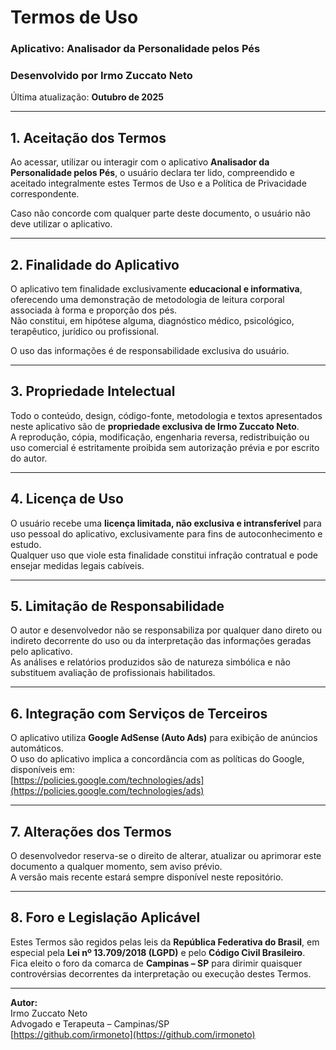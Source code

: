 # Termos de Uso  
### Aplicativo: Analisador da Personalidade pelos Pés  
### Desenvolvido por **Irmo Zuccato Neto**

Última atualização: **Outubro de 2025**

---

## 1. Aceitação dos Termos

Ao acessar, utilizar ou interagir com o aplicativo **Analisador da Personalidade pelos Pés**, o usuário declara ter lido, compreendido e aceitado integralmente estes Termos de Uso e a Política de Privacidade correspondente.  

Caso não concorde com qualquer parte deste documento, o usuário não deve utilizar o aplicativo.

---

## 2. Finalidade do Aplicativo

O aplicativo tem finalidade exclusivamente **educacional e informativa**, oferecendo uma demonstração de metodologia de leitura corporal associada à forma e proporção dos pés.  
Não constitui, em hipótese alguma, diagnóstico médico, psicológico, terapêutico, jurídico ou profissional.  

O uso das informações é de responsabilidade exclusiva do usuário.

---

## 3. Propriedade Intelectual

Todo o conteúdo, design, código-fonte, metodologia e textos apresentados neste aplicativo são de **propriedade exclusiva de Irmo Zuccato Neto**.  
A reprodução, cópia, modificação, engenharia reversa, redistribuição ou uso comercial é estritamente proibida sem autorização prévia e por escrito do autor.

---

## 4. Licença de Uso

O usuário recebe uma **licença limitada, não exclusiva e intransferível** para uso pessoal do aplicativo, exclusivamente para fins de autoconhecimento e estudo.  
Qualquer uso que viole esta finalidade constitui infração contratual e pode ensejar medidas legais cabíveis.

---

## 5. Limitação de Responsabilidade

O autor e desenvolvedor não se responsabiliza por qualquer dano direto ou indireto decorrente do uso ou da interpretação das informações geradas pelo aplicativo.  
As análises e relatórios produzidos são de natureza simbólica e não substituem avaliação de profissionais habilitados.

---

## 6. Integração com Serviços de Terceiros

O aplicativo utiliza **Google AdSense (Auto Ads)** para exibição de anúncios automáticos.  
O uso do aplicativo implica a concordância com as políticas do Google, disponíveis em:  
[https://policies.google.com/technologies/ads](https://policies.google.com/technologies/ads)

---

## 7. Alterações dos Termos

O desenvolvedor reserva-se o direito de alterar, atualizar ou aprimorar este documento a qualquer momento, sem aviso prévio.  
A versão mais recente estará sempre disponível neste repositório.

---

## 8. Foro e Legislação Aplicável

Estes Termos são regidos pelas leis da **República Federativa do Brasil**, em especial pela **Lei nº 13.709/2018 (LGPD)** e pelo **Código Civil Brasileiro**.  
Fica eleito o foro da comarca de **Campinas – SP** para dirimir quaisquer controvérsias decorrentes da interpretação ou execução destes Termos.

---

**Autor:**  
Irmo Zuccato Neto  
Advogado e Terapeuta – Campinas/SP  
[https://github.com/irmoneto](https://github.com/irmoneto)
